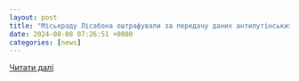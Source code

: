 ```yaml
---
layout: post
title: "Міськраду Лісабона оштрафували за передачу даних антипутінських протестувальників Москві | Європейська правда"
date: 2024-08-08 07:26:51 +0000
categories: [news]
---
```


[Читати далі](https://www.eurointegration.com.ua/news/2024/08/8/7191717/)
